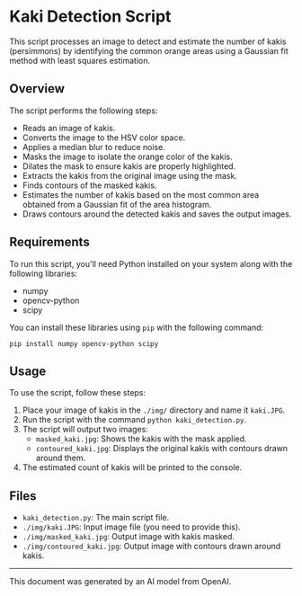 # Kaki Detection Script

This script processes an image to detect and estimate the number of kakis (persimmons) by identifying the common orange areas using a Gaussian fit method with least squares estimation.

## Overview

The script performs the following steps:
- Reads an image of kakis.
- Converts the image to the HSV color space.
- Applies a median blur to reduce noise.
- Masks the image to isolate the orange color of the kakis.
- Dilates the mask to ensure kakis are properly highlighted.
- Extracts the kakis from the original image using the mask.
- Finds contours of the masked kakis.
- Estimates the number of kakis based on the most common area obtained from a Gaussian fit of the area histogram.
- Draws contours around the detected kakis and saves the output images.

## Requirements

To run this script, you'll need Python installed on your system along with the following libraries:
- numpy
- opencv-python
- scipy

You can install these libraries using `pip` with the following command:
```
pip install numpy opencv-python scipy
```

## Usage

To use the script, follow these steps:
1. Place your image of kakis in the `./img/` directory and name it `kaki.JPG`.
2. Run the script with the command `python kaki_detection.py`.
3. The script will output two images:
   - `masked_kaki.jpg`: Shows the kakis with the mask applied.
   - `contoured_kaki.jpg`: Displays the original kakis with contours drawn around them.
4. The estimated count of kakis will be printed to the console.

## Files

- `kaki_detection.py`: The main script file.
- `./img/kaki.JPG`: Input image file (you need to provide this).
- `./img/masked_kaki.jpg`: Output image with kakis masked.
- `./img/contoured_kaki.jpg`: Output image with contours drawn around kakis.

---

This document was generated by an AI model from OpenAI.
